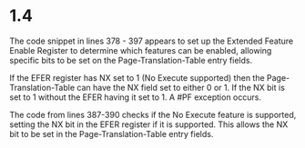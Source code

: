 # 1.4 
The code snippet in lines 378 - 397 appears to set up the Extended Feature Enable Register to determine which features can be enabled, allowing specific bits to be set on the Page-Translation-Table entry fields. 

If the EFER register has NX set to 1 (No Execute supported) then the Page-Translation-Table can have the NX field set to either 0 or 1. If the NX bit is set to 1 without the EFER having it set to 1. A #PF exception occurs.

The code from lines 387-390 checks if the No Execute feature is supported, setting the NX bit in the EFER register if it is supported. This allows the NX bit to be set in the Page-Translation-Table entry fields.
